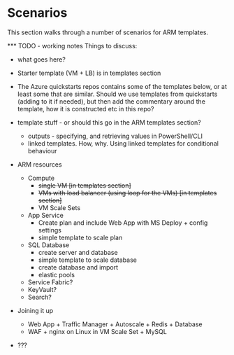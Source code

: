 # Scenarios
This section walks through a number of scenarios for ARM templates.

*** TODO - working notes
Things to discuss:
* what goes here?
* Starter template (VM + LB) is in templates section
* The Azure quickstarts repos contains some of the templates below, or at least some that are similar. Should we use templates from quickstarts (adding to it if needed), but then add the commentary around the template, how it is constructed etc in this repo?


* template stuff - or should this go in the ARM templates section?
  * outputs - specifying, and retrieving values in PowerShell/CLI
  * linked templates. How, why. Using linked templates for conditional behaviour 
* ARM resources
  * Compute
    * ~~single VM [in templates section]~~
    * ~~VMs with load balancer (using loop for the VMs) [in templates section]~~
    * VM Scale Sets
  * App Service
    * Create plan and include Web App with MS Deploy + config settings
    * simple template to scale plan
  * SQL Database
    * create server and database
    * simple template to scale database
    * create database and import
    * elastic pools
  * Service Fabric?
  * KeyVault?
  * Search?
* Joining it up
  * Web App + Traffic Manager + Autoscale + Redis + Database
  * WAF + nginx on Linux in VM Scale Set + MySQL 
* ???

